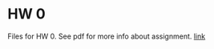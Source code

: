 # HW 0

Files for HW 0. See pdf for more info about assignment. [link](http://cs1331.gatech.edu/fall2017/hw0/hw0.html)
